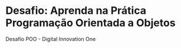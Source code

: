 <h1> Desafio: Aprenda na Prática Programação Orientada a Objetos</h1>

<p> Desafio POO - Digital Innovation One</p>


